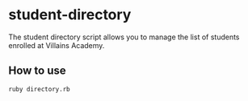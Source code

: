 # student-directory

The student directory script allows you to manage the list of students enrolled
 at Villains Academy.

## How to use ##

```shell
ruby directory.rb
```
